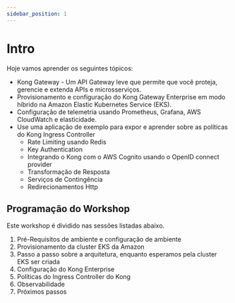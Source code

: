 ```yaml
---
sidebar_position: 1
---
```


# Intro

Hoje vamos aprender os seguintes tópicos:

- Kong Gateway - Um API Gateway leve que permite que você proteja, gerencie e extenda APIs e microsserviços.              
- Provisionamento e configuração do Kong Gateway Enterprise em modo híbrido na Amazon Elastic Kubernetes Service (EKS).              
- Configuração de telemetria usando Prometheus, Grafana, AWS CloudWatch e elasticidade.              
- Use uma aplicação de exemplo para expor e aprender sobre as políticas do Kong Ingress Controller
  - Rate Limiting usando Redis
  - Key Authentication
  - Integrando o Kong com o AWS Cognito usando o OpenID connect provider
  - Transformação de Resposta
  - Serviços de Contingência
  - Redirecionamentos Http

              
## Programação do Workshop

Este workshop é dividido nas sessões listadas abaixo.
  1. Pré-Requisitos de ambiente e configuração de ambiente
  2. Provisionamento da cluster EKS da Amazon
  3. Passo a passo sobre a arquitetura, enquanto esperamos pela cluster EKS ser criada
  4. Configuração do Kong Enterprise
  5. Políticas do Ingress Controller do Kong
  6. Observabilidade
  7. Próximos passos
